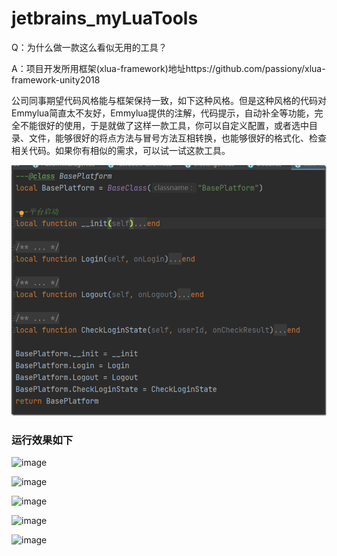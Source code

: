 # jetbrains_myLuaTools
Q：为什么做一款这么看似无用的工具？

A：项目开发所用框架(xlua-framework)地址https://github.com/passiony/xlua-framework-unity2018

公司同事期望代码风格能与框架保持一致，如下这种风格。但是这种风格的代码对Emmylua简直太不友好，Emmylua提供的注解，代码提示，自动补全等功能，完全不能很好的使用，于是就做了这样一款工具，你可以自定义配置，或者选中目录、文件，能够很好的将点方法与冒号方法互相转换，也能够很好的格式化、检查相关代码。如果你有相似的需求，可以试一试这款工具。

![image](https://github.com/zhang00lei/jetbrains_myLuaTools/blob/main/jetbrains_codeSwitch/Img/Img.png)

### 运行效果如下

![image](https://github.com/zhang00lei/jetbrains_myLuaTools/tree/main/jetbrains_codeSwitch/Img/%E5%8A%A8%E7%94%BB.gif)

![image](https://github.com/zhang00lei/jetbrains_myLuaTools/tree/main/jetbrains_codeSwitch/Img/%E5%8A%A8%E7%94%BB1.gif)

![image](https://github.com/zhang00lei/jetbrains_myLuaTools/tree/main/jetbrains_codeSwitch/Img/%E5%8A%A8%E7%94%BB2.gif)

![image](https://github.com/zhang00lei/jetbrains_myLuaTools/tree/main/jetbrains_codeSwitch/Img/%E5%8A%A8%E7%94%BB3.gif)

![image](https://github.com/zhang00lei/jetbrains_myLuaTools/tree/main/jetbrains_codeSwitch/Img/%E5%8A%A8%E7%94%BB5.gif)
